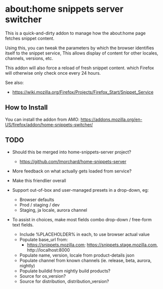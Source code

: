# about:home snippets server switcher

This is a quick-and-dirty addon to manage how the about:home page fetches
snippet content. 

Using this, you can tweak the parameters by which the browser identifies itself
to the snippet service, This allows display of content for other locales,
channels, versions, etc.

This addon will also force a reload of fresh snippet content. which Firefox
will otherwise only check once every 24 hours.

See also:

* <https://wiki.mozilla.org/Firefox/Projects/Firefox_Start/Snippet_Service>

## How to Install

You can install the addon from AMO: https://addons.mozilla.org/en-US/firefox/addon/home-snippets-switcher/

## TODO

* Should this be merged into home-snippets-server project?
    * <https://github.com/lmorchard/home-snippets-server>

* More feedback on what actually gets loaded from service?

* Make this friendlier overall

* Support out-of-box and user-managed presets in a drop-down, eg:
    * Browser defaults
    * Prod / staging / dev
    * Staging, ja locale, aurora channel

* To assist in choices, make most fields combo drop-down / free-form text fields.
    * Include %PLACEHOLDER% in each, to use browser actual value
    * Populate base_url from:
        * https://snippets.mozilla.com; https://snippets.stage.mozilla.com, http://localhost:8000
    * Populate name, version, locale from product-details json
    * Populate channel from known channels (ie. release, beta, aurora, nightly)
    * Populate buildid from nightly build products?
    * Source for os_version?
    * Source for distribution, distribution_version?


